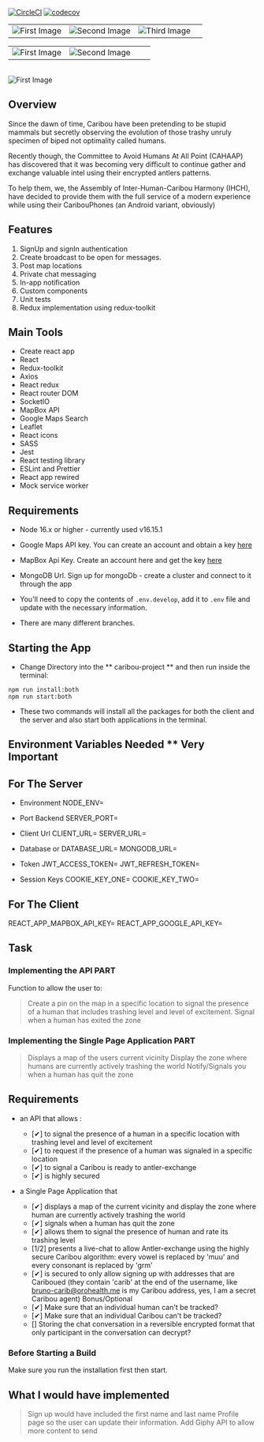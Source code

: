 [![CircleCI](https://dl.circleci.com/status-badge/img/gh/uzochukwueddie/chatty/tree/develop.svg?style=svg)](https://dl.circleci.com/status-badge/redirect/gh/uzochukwueddie/chatty/tree/develop)
[![codecov](https://codecov.io/gh/uzochukwueddie/chatty/branch/develop/graph/badge.svg?token=D6GX9SDN6M)](https://codecov.io/gh/uzochukwueddie/chatty)

|||||
|:-:|:-:|:-:|:-:|
|![First Image](https://res.cloudinary.com/dyamr9ym3/image/upload/v1662482775/github_readme_images/react_dzmcqt.png)|![Second Image](https://res.cloudinary.com/dyamr9ym3/image/upload/v1662483177/github_readme_images/axios_jlnlcn.png)|![Third Image](https://res.cloudinary.com/dyamr9ym3/image/upload/v1662483316/github_readme_images/sass_yxqpyf.png)

|||||
|:-:|:-:|:-:|:-:|
|![First Image](https://res.cloudinary.com/dyamr9ym3/image/upload/v1662483732/github_readme_images/redux-toolkit_nxvzow.png)|![Second Image](https://res.cloudinary.com/dyamr9ym3/image/upload/v1662482745/github_readme_images/socketio_lcyu8y.jpg)

||
|:-:|
![First Image](https://res.cloudinary.com/dyamr9ym3/image/upload/v1662565384/github_readme_images/react-app-rewired_iw8y1f.png)


## Overview
Since the dawn of time, Caribou have been pretending to be stupid mammals but secretly observing the evolution of those
trashy unruly specimen of biped not optimality called humans.

Recently though, the Committee to Avoid Humans At All Point (CAHAAP) has discovered that it was becoming very difficult
to continue gather and exchange valuable intel using their encrypted antlers patterns.

To help them, we, the Assembly of Inter-Human-Caribou Harmony  (IHCH), have decided to provide them with the full
service of a modern experience while using their CaribouPhones (an Android variant, obviously)

## Features
1. SignUp and signIn authentication
2. Create broadcast to be open for messages.
3. Post map locations
4. Private chat messaging
5. In-app notification
6. Custom components
7. Unit tests
8. Redux implementation using redux-toolkit

## Main Tools
- Create react app
- React
- Redux-toolkit
- Axios
- React redux
- React router DOM
- SocketIO
- MapBox API
- Google Maps Search
- Leaflet
- React icons
- SASS
- Jest
- React testing library
- ESLint and Prettier
- React app rewired
- Mock service worker


## Requirements
- Node 16.x or higher - currently used v16.15.1

- Google Maps API key. You can create an account and obtain a key [here](https://developers.giphy.com/)
- MapBox Api Key. Create an account here and get the key [here](https://www.mapbox.com/)
- MongoDB Url. Sign up for mongoDb - create a cluster and connect to it through the app


- You'll need to copy the contents of `.env.develop`, add it to `.env` file and update with the necessary information.

- There are many different branches.


## Starting the App
- Change Directory into the ** caribou-project ** and then run inside the terminal:

```
npm run install:both
npm run start:both
```

- These two commands will install all the packages for both the client and the server and also start both applications in the terminal.



## Environment Variables Needed ** Very Important
## For The Server
- Environment
NODE_ENV=

- Port Backend
SERVER_PORT=

- Client Url
CLIENT_URL=
SERVER_URL=

- Database or DATABASE_URL=
MONGODB_URL=

- Token
JWT_ACCESS_TOKEN=
JWT_REFRESH_TOKEN=

- Session Keys
COOKIE_KEY_ONE=
COOKIE_KEY_TWO=


## For The Client
REACT_APP_MAPBOX_API_KEY=
REACT_APP_GOOGLE_API_KEY=



## Task
### Implementing the API PART
Function to allow the user to:
> Create a pin on the map in a specific location to signal the presence of a human that includes trashing level and level of excitement.
> Signal when a human has exited the zone


### Implementing the Single Page Application PART
> Displays a map of the users current vicinity
> Display the zone where humans are currently actively trashing the world
> Notify/Signals you when a human has quit the zone

## Requirements
- an API that allows :
  - [✔] to signal the presence of a human in a specific location with trashing level and level of excitement
  - [✔] to request if the presence of a human was signaled in a specific location
  - [✔] to signal a Caribou is ready to antler-exchange
  - [✔] is highly secured

- a Single Page Application that
  - [✔] displays a map of the current vicinity and display the zone where human are currently actively trashing the world
  - [✔] signals when a human has quit the zone
  - [✔] allows them to signal the presence of human and rate its trashing level
  - [1/2] presents a live-chat to allow Antler-exchange using the highly secure Caribou algorithm: every vowel is replaced by
    'muu' and every consonant is replaced by 'grm'
  - [✔] is secured to only allow signing up with addresses that are Cariboued (they contain 'carib' at the end of the
    username, like bruno-carib@orohealth.me is my Caribou address, yes, I am a secret Caribou agent)
Bonus/Optional
  - [✔] Make sure that an individual human can't be tracked?
  - [✔] Make sure that an individual Caribou can't be tracked?
  - [] Storing the chat conversation in a reversible encrypted format that only participant in the conversation can decrypt?



### Before Starting a Build
Make sure you run the installation first then start.


## What I would have implemented
> Sign up would have included the first name and last name
> Profile page so the user can update their information.
> Add Giphy API to allow more content to send
